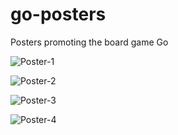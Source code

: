 # go-posters
Posters promoting the board game Go

![Poster-1](https://fireproof.github.com/images/posters/poster-1.png)

![Poster-2](https://fireproof.github.com/images/posters/BandW_go_poster-1.png)

![Poster-3](https://fireproof.github.io/images/posters/9x9_poster.png)

![Poster-4](https://fireproof.github.com/images/posters/RWB.png)
